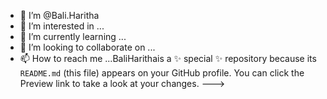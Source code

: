 - 👋  I’m @Bali.Haritha
- 👀 I’m interested in ...
- 🌱 I’m currently learning ...
- 💞️ I’m looking to collaborate on ...
- 📫 How to reach me ...BaliHarithais a ✨ special ✨ repository because its `README.md` (this file) appears on your GitHub profile.
You can click the Preview link to take a look at your changes.
--->
